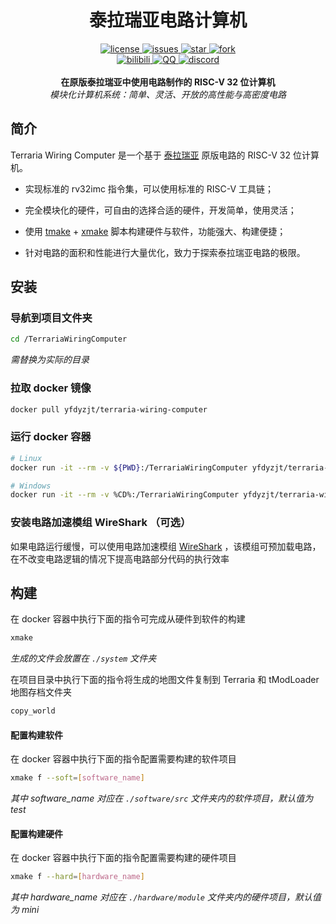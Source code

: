<div align="center">
  <h1>泰拉瑞亚电路计算机</h1>

  <div>
    <a href="https://github.com/yfdyzjt/TerrariaWiringComputer/blob/master/LICENSE">
    <img src="https://img.shields.io/github/license/yfdyzjt/TerrariaWiringComputer" alt="license" />
    </a>
    <a href="https://github.com/yfdyzjt/TerrariaWiringComputer/issues">
    <img src="https://img.shields.io/github/issues/yfdyzjt/TerrariaWiringComputer" alt="issues" />
    </a>
    <a href="https://github.com/yfdyzjt/TerrariaWiringComputer">
    <img src="https://img.shields.io/github/stars/yfdyzjt/TerrariaWiringComputer?style=flat" alt="star" />
    </a>
    <a href="https://github.com/yfdyzjt/TerrariaWiringComputer/pulls">
    <img src="https://img.shields.io/github/forks/yfdyzjt/TerrariaWiringComputer?style=flat" alt="fork" />
    </a>
  </div>

  <div>
    <a href="https://space.bilibili.com/22871583">
    <img src="https://img.shields.io/badge/video-bilibili-00a2d8.svg" alt="bilibili" />
    </a>
    <a href="https://qm.qq.com/q/ZXDnybyQcE">
    <img src="https://img.shields.io/badge/chat-QQ-e91f1f.svg" alt="QQ" />
    </a>
    <a href="https://discord.gg/s6xbNqrUY2">
    <img src="https://img.shields.io/badge/chat-discord-5865f2.svg" alt="discord" />
    </a>
  </div>
  
  <br/>
  <b>在原版泰拉瑞亚中使用电路制作的 RISC-V 32 位计算机</b><br/>
  <i>模块化计算机系统：简单、灵活、开放的高性能与高密度电路</i><br/>
</div>

## 简介

Terraria Wiring Computer 是一个基于 [泰拉瑞亚](https://store.steampowered.com/app/105600 "Terraria") 原版电路的 RISC-V 32 位计算机。

- 实现标准的 rv32imc 指令集，可以使用标准的 RISC-V 工具链；

- 完全模块化的硬件，可自由的选择合适的硬件，开发简单，使用灵活；

- 使用 [tmake](https://github.com/yfdyzjt/TMake "tmake") + [xmake](https://github.com/xmake-io/xmake "xmake") 脚本构建硬件与软件，功能强大、构建便捷；

- 针对电路的面积和性能进行大量优化，致力于探索泰拉瑞亚电路的极限。

## 安装

### 导航到项目文件夹

```bash
cd /TerrariaWiringComputer
```

*需替换为实际的目录*

### 拉取 docker 镜像

```bash
docker pull yfdyzjt/terraria-wiring-computer
```

### 运行 docker 容器

```bash
# Linux
docker run -it --rm -v ${PWD}:/TerrariaWiringComputer yfdyzjt/terraria-wiring-computer

# Windows
docker run -it --rm -v %CD%:/TerrariaWiringComputer yfdyzjt/terraria-wiring-computer
```

### 安装电路加速模组 WireShark （可选） 

如果电路运行缓慢，可以使用电路加速模组 [WireShark](https://github.com/cc004/wireshark "WireShark") ，该模组可预加载电路，在不改变电路逻辑的情况下提高电路部分代码的执行效率

## 构建

在 docker 容器中执行下面的指令可完成从硬件到软件的构建

```bash
xmake
```

*生成的文件会放置在 `./system` 文件夹*

在项目目录中执行下面的指令将生成的地图文件复制到 Terraria 和 tModLoader 地图存档文件夹

```bash
copy_world
```

#### 配置构建软件

在 docker 容器中执行下面的指令配置需要构建的软件项目

```bash
xmake f --soft=[software_name]
```

*其中 software_name 对应在 `./software/src` 文件夹内的软件项目，默认值为 test*

#### 配置构建硬件

在 docker 容器中执行下面的指令配置需要构建的硬件项目

```bash
xmake f --hard=[hardware_name]
```

*其中 hardware_name 对应在 `./hardware/module` 文件夹内的硬件项目，默认值为 mini*
